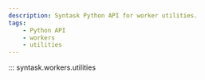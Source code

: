 ```yaml
---
description: Syntask Python API for worker utilities.
tags:
    - Python API
    - workers
    - utilities
---
```


::: syntask.workers.utilities
